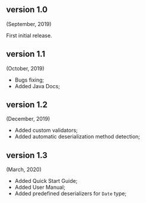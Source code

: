 
## version 1.0
(September, 2019)

First initial release.


## version 1.1
(October, 2019)
- Bugs fixing;
- Added Java Docs;


## version 1.2
(December, 2019)
- Added custom validators;
- Added automatic deserialization method detection; 


## version 1.3
(March, 2020)
- Added Quick Start Guide;
- Added User Manual;
- Added predefined deserializers for `Date` type;
